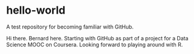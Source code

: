 # hello-world
A test repository for becoming familiar with GitHub.

Hi there.  Bernard here.  Starting with GitHub as part of a project for a Data Science MOOC on Coursera.  Looking forward to playing around with R.
